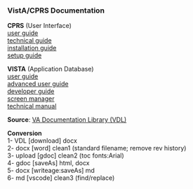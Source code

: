 ### VistA/CPRS Documentation



__CPRS__ (User Interface)  
[user guide](cprs/user/)  
[technical guide](cprs/technical)  
[installation guide](cprs/install/)  
[setup guide](cprs/setup/)  

__VISTA__ (Application Database)  
[user guide](fileman/user/)  
[advanced user guide](fileman/user-advanced/)  
[developer guide](fileman/developer)  
[screen manager](fileman/screenman)  
[technical manual](fileman/technical/)  


__Source__: [VA Documentation Library (VDL)](https://www.va.gov/vdl)

__Conversion__  
1- VDL [download] docx  
2- docx [word] clean1 (standard filename; remove rev history)  
3- upload [gdoc] clean2 (toc fonts:Arial)  
4- gdoc [saveAs] html, docx  
5- docx [writeage:saveAs] md  
6- md [vscode] clean3 (find/replace)

